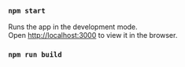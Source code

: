 
### `npm start`

Runs the app in the development mode.<br />
Open [http://localhost:3000](http://localhost:3000) to view it in the browser.

### `npm run build`


